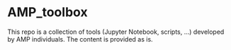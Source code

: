# AMP_toolbox
This repo is a collection of tools (Jupyter Notebook, scripts, ...) developed by AMP individuals. The content is provided as is.  
